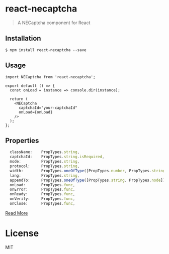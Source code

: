 # react-necaptcha

> A NECaptcha component for React

## Installation

```
$ npm install react-necaptcha --save
```

## Usage

``` react
import NECaptcha from 'react-necaptcha';

export default () => {
  const onLoad = instance => console.dir(instance);

  return (
    <NECaptcha
      captchaId="your-captchaId"
      onLoad={onLoad}
    />
  );
};
```

## Properties

``` javascript
  className:    PropTypes.string,
  captchaId:    PropTypes.string.isRequired,
  mode:         PropTypes.string,
  protocol:     PropTypes.string,
  width:        PropTypes.oneOfType([PropTypes.number, PropTypes.string]),
  lang:         PropTypes.string,
  appendTo:     PropTypes.oneOfType([PropTypes.string, PropTypes.node]),
  onLoad:       PropTypes.func,
  onError:      PropTypes.func,
  onReady:      PropTypes.func,
  onVerify:     PropTypes.func,
  onClose:      PropTypes.func,
```

[Read More](http://support.dun.163.com/documents/15588062143475712?docId=150442915877015552)

# License

MIT
